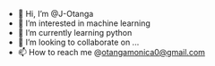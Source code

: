 - 👋 Hi, I’m @J-Otanga
- 👀 I’m interested in machine learning
- 🌱 I’m currently learning python
- 💞️ I’m looking to collaborate on ...
- 📫 How to reach me @otangamonica0@gmail.com

<!---
J-Otanga/J-Otanga is a ✨ special ✨ repository because its `README.md` (this file) appears on your GitHub profile.
You can click the Preview link to take a look at your changes.
--->
